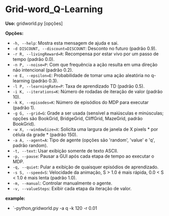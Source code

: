 # Grid-word_Q-Learning

**Uso:** gridworld.py [opções]

**Opções:**
- `-h, --help`: Mostra esta mensagem de ajuda e sai.
- `-d DISCOUNT, --discount=DISCOUNT`: Desconto no futuro (padrão 0.9).
- `-r R, --livingReward=R`: Recompensa por estar vivo por um passo de tempo (padrão 0.0).
- `-n P, --noise=P`: Com que frequência a ação resulta em uma direção não intencional (padrão 0.2).
- `-e E, --epsilon=E`: Probabilidade de tomar uma ação aleatória no q-learning (padrão 0.3).
- `-l P, --learningRate=P`: Taxa de aprendizado TD (padrão 0.5).
- `-i K, --iterations=K`: Número de rodadas de iteração de valor (padrão 10).
- `-k K, --episodes=K`: Número de episódios do MDP para executar (padrão 1).
- `-g G, --grid=G`: Grade a ser usada (sensível a maiúsculas e minúsculas; opções são BookGrid, BridgeGrid, CliffGrid, MazeGrid, padrão BookGrid).
- `-w X, --windowSize=X`: Solicita uma largura de janela de X pixels * por célula da grade * (padrão 150).
- `-a A, --agent=A`: Tipo de agente (opções são 'random', 'value' e 'q', padrão random).
- `-t, --text`: Usar exibição somente de texto ASCII.
- `-p, --pause`: Pausar a GUI após cada etapa de tempo ao executar o MDP.
- `-q, --quiet`: Pular a exibição de quaisquer episódios de aprendizado.
- `-s S, --speed=S`: Velocidade da animação, S > 1.0 é mais rápida, 0.0 < S < 1.0 é mais lenta (padrão 1.0).
- `-m, --manual`: Controlar manualmente o agente.
- `-v, --valueSteps`: Exibir cada etapa da iteração de valor.
  
**example:**
- `-python,gridworld.py -a q -k 120 -r 0.01
